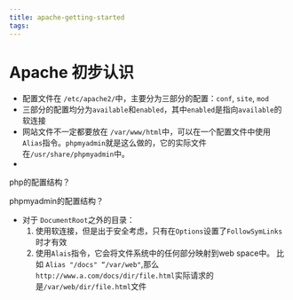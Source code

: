 ```yaml
---
title: apache-getting-started
tags:
---
```


# Apache 初步认识

- 配置文件在 `/etc/apache2/`中，主要分为三部分的配置：`conf`, `site`, `mod`
- 三部分的配置均分为`available`和`enabled`，其中`enabled`是指向`available`的软连接
- 网站文件不一定都要放在 `/var/www/html`中，可以在一个配置文件中使用`Alias`指令。`phpmyadmin`就是这么做的，它的实际文件在`/usr/share/phpmyadmin`中。
- ​

php的配置结构？

phpmyadmin的配置结构？

- 对于 `DocumentRoot`之外的目录：
  1. 使用软连接，但是出于安全考虑，只有在`Options`设置了`FollowSymLinks`时才有效
  2. 使用`Alais`指令，它会将文件系统中的任何部分映射到web space中。
     比如 `Alias "/docs" “/var/web"`,那么 `http://www.a.com/docs/dir/file.html`实际请求的是`/var/web/dir/file.html`文件